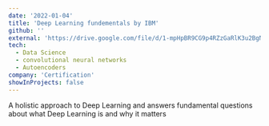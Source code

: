 ```yaml
---
date: '2022-01-04'
title: 'Deep Learning fundementals by IBM'
github: ''
external: 'https://drive.google.com/file/d/1-mpHpBR9CG9p4RZzGaRlK3u2BgNELGt1/view'
tech:
  - Data Science
  - convolutional neural networks
  - Autoencoders
company: 'Certification'
showInProjects: false
---
```


A holistic approach to Deep Learning and answers fundamental questions about what Deep Learning is and why it matters